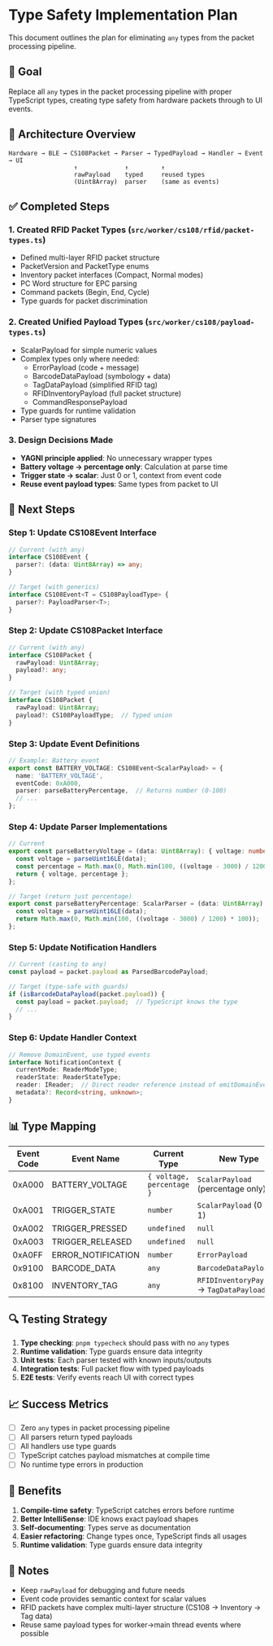 # Type Safety Implementation Plan

This document outlines the plan for eliminating `any` types from the packet processing pipeline.

## 🎯 Goal

Replace all `any` types in the packet processing pipeline with proper TypeScript types, creating type safety from hardware packets through to UI events.

## 📐 Architecture Overview

```
Hardware → BLE → CS108Packet → Parser → TypedPayload → Handler → Event → UI
                  ↑             ↑         ↑
                  rawPayload    typed     reused types
                  (Uint8Array)  parser    (same as events)
```

## ✅ Completed Steps

### 1. Created RFID Packet Types (`src/worker/cs108/rfid/packet-types.ts`)
- Defined multi-layer RFID packet structure
- PacketVersion and PacketType enums
- Inventory packet interfaces (Compact, Normal modes)
- PC Word structure for EPC parsing
- Command packets (Begin, End, Cycle)
- Type guards for packet discrimination

### 2. Created Unified Payload Types (`src/worker/cs108/payload-types.ts`)
- ScalarPayload for simple numeric values
- Complex types only where needed:
  - ErrorPayload (code + message)
  - BarcodeDataPayload (symbology + data)
  - TagDataPayload (simplified RFID tag)
  - RFIDInventoryPayload (full packet structure)
  - CommandResponsePayload
- Type guards for runtime validation
- Parser type signatures

### 3. Design Decisions Made
- **YAGNI principle applied**: No unnecessary wrapper types
- **Battery voltage → percentage only**: Calculation at parse time
- **Trigger state → scalar**: Just 0 or 1, context from event code
- **Reuse event payload types**: Same types from packet to UI

## 🚧 Next Steps

### Step 1: Update CS108Event Interface
```typescript
// Current (with any)
interface CS108Event {
  parser?: (data: Uint8Array) => any;
}

// Target (with generics)
interface CS108Event<T = CS108PayloadType> {
  parser?: PayloadParser<T>;
}
```

### Step 2: Update CS108Packet Interface
```typescript
// Current (with any)
interface CS108Packet {
  rawPayload: Uint8Array;
  payload?: any;
}

// Target (with typed union)
interface CS108Packet {
  rawPayload: Uint8Array;
  payload?: CS108PayloadType;  // Typed union
}
```

### Step 3: Update Event Definitions
```typescript
// Example: Battery event
export const BATTERY_VOLTAGE: CS108Event<ScalarPayload> = {
  name: 'BATTERY_VOLTAGE',
  eventCode: 0xA000,
  parser: parseBatteryPercentage,  // Returns number (0-100)
  // ...
};
```

### Step 4: Update Parser Implementations
```typescript
// Current
export const parseBatteryVoltage = (data: Uint8Array): { voltage: number; percentage: number } => {
  const voltage = parseUint16LE(data);
  const percentage = Math.max(0, Math.min(100, ((voltage - 3000) / 1200) * 100));
  return { voltage, percentage };
};

// Target (return just percentage)
export const parseBatteryPercentage: ScalarParser = (data: Uint8Array): number => {
  const voltage = parseUint16LE(data);
  return Math.max(0, Math.min(100, ((voltage - 3000) / 1200) * 100));
};
```

### Step 5: Update Notification Handlers
```typescript
// Current (casting to any)
const payload = packet.payload as ParsedBarcodePayload;

// Target (type-safe with guards)
if (isBarcodeDataPayload(packet.payload)) {
  const payload = packet.payload;  // TypeScript knows the type
  // ...
}
```

### Step 6: Update Handler Context
```typescript
// Remove DomainEvent, use typed events
interface NotificationContext {
  currentMode: ReaderModeType;
  readerState: ReaderStateType;
  reader: IReader;  // Direct reader reference instead of emitDomainEvent
  metadata?: Record<string, unknown>;
}
```

## 📊 Type Mapping

| Event Code | Event Name | Current Type | New Type |
|------------|------------|--------------|----------|
| 0xA000 | BATTERY_VOLTAGE | `{ voltage, percentage }` | `ScalarPayload` (percentage only) |
| 0xA001 | TRIGGER_STATE | `number` | `ScalarPayload` (0 or 1) |
| 0xA002 | TRIGGER_PRESSED | `undefined` | `null` |
| 0xA003 | TRIGGER_RELEASED | `undefined` | `null` |
| 0xA0FF | ERROR_NOTIFICATION | `number` | `ErrorPayload` |
| 0x9100 | BARCODE_DATA | `any` | `BarcodeDataPayload` |
| 0x8100 | INVENTORY_TAG | `any` | `RFIDInventoryPayload` → `TagDataPayload` |

## 🔍 Testing Strategy

1. **Type checking**: `pnpm typecheck` should pass with no `any` types
2. **Runtime validation**: Type guards ensure data integrity
3. **Unit tests**: Each parser tested with known inputs/outputs
4. **Integration tests**: Full packet flow with typed payloads
5. **E2E tests**: Verify events reach UI with correct types

## 📈 Success Metrics

- [ ] Zero `any` types in packet processing pipeline
- [ ] All parsers return typed payloads
- [ ] All handlers use type guards
- [ ] TypeScript catches payload mismatches at compile time
- [ ] No runtime type errors in production

## 🚀 Benefits

1. **Compile-time safety**: TypeScript catches errors before runtime
2. **Better IntelliSense**: IDE knows exact payload shapes
3. **Self-documenting**: Types serve as documentation
4. **Easier refactoring**: Change types once, TypeScript finds all usages
5. **Runtime validation**: Type guards ensure data integrity

## 📝 Notes

- Keep `rawPayload` for debugging and future needs
- Event code provides semantic context for scalar values
- RFID packets have complex multi-layer structure (CS108 → Inventory → Tag data)
- Reuse same payload types for worker→main thread events where possible